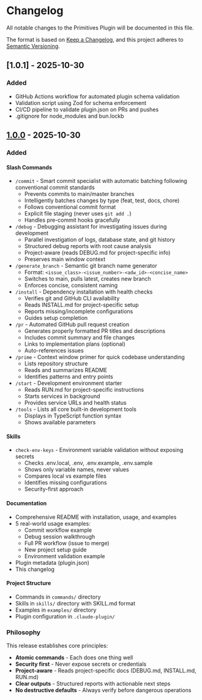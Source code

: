 # Changelog

All notable changes to the Primitives Plugin will be documented in this file.

The format is based on [Keep a Changelog](https://keepachangelog.com/en/1.0.0/),
and this project adheres to [Semantic Versioning](https://semver.org/spec/v2.0.0.html).

## [1.0.1] - 2025-10-30

### Added
- GitHub Actions workflow for automated plugin schema validation
- Validation script using Zod for schema enforcement
- CI/CD pipeline to validate plugin.json on PRs and pushes
- .gitignore for node_modules and bun.lockb

## [1.0.0] - 2025-10-30

### Added

#### Slash Commands
- `/commit` - Smart commit specialist with automatic batching following conventional commit standards
  - Prevents commits to main/master branches
  - Intelligently batches changes by type (feat, test, docs, chore)
  - Follows conventional commit format
  - Explicit file staging (never uses `git add .`)
  - Handles pre-commit hooks gracefully
- `/debug` - Debugging assistant for investigating issues during development
  - Parallel investigation of logs, database state, and git history
  - Structured debug reports with root cause analysis
  - Project-aware (reads DEBUG.md for project-specific info)
  - Preserves main window context
- `/generate_branch` - Semantic git branch name generator
  - Format: `<issue_class>-<issue_number>-<adw_id>-<concise_name>`
  - Switches to main, pulls latest, creates new branch
  - Enforces concise, consistent naming
- `/install` - Dependency installation with health checks
  - Verifies git and GitHub CLI availability
  - Reads INSTALL.md for project-specific setup
  - Reports missing/incomplete configurations
  - Guides setup completion
- `/pr` - Automated GitHub pull request creation
  - Generates properly formatted PR titles and descriptions
  - Includes commit summary and file changes
  - Links to implementation plans (optional)
  - Auto-references issues
- `/prime` - Context window primer for quick codebase understanding
  - Lists repository structure
  - Reads and summarizes README
  - Identifies patterns and entry points
- `/start` - Development environment starter
  - Reads RUN.md for project-specific instructions
  - Starts services in background
  - Provides service URLs and health status
- `/tools` - Lists all core built-in development tools
  - Displays in TypeScript function syntax
  - Shows available parameters

#### Skills
- `check-env-keys` - Environment variable validation without exposing secrets
  - Checks .env.local, .env, .env.example, .env.sample
  - Shows only variable names, never values
  - Compares local vs example files
  - Identifies missing configurations
  - Security-first approach

#### Documentation
- Comprehensive README with installation, usage, and examples
- 5 real-world usage examples:
  - Commit workflow example
  - Debug session walkthrough
  - Full PR workflow (issue to merge)
  - New project setup guide
  - Environment validation example
- Plugin metadata (plugin.json)
- This changelog

#### Project Structure
- Commands in `commands/` directory
- Skills in `skills/` directory with SKILL.md format
- Examples in `examples/` directory
- Plugin configuration in `.claude-plugin/`

### Philosophy

This release establishes core principles:
- **Atomic commands** - Each does one thing well
- **Security first** - Never expose secrets or credentials
- **Project-aware** - Reads project-specific docs (DEBUG.md, INSTALL.md, RUN.md)
- **Clear outputs** - Structured reports with actionable next steps
- **No destructive defaults** - Always verify before dangerous operations

[1.0.0]: https://github.com/iamladi/primitives-plugin/releases/tag/v1.0.0
